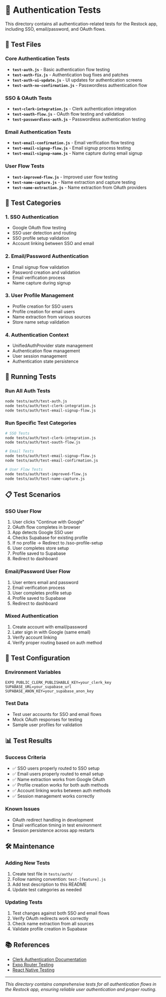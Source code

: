 # 🔐 Authentication Tests

This directory contains all authentication-related tests for the Restock app, including SSO, email/password, and OAuth flows.

## 📁 Test Files

### Core Authentication Tests
- **`test-auth.js`** - Basic authentication flow testing
- **`test-auth-fix.js`** - Authentication bug fixes and patches
- **`test-auth-ui-update.js`** - UI updates for authentication screens
- **`test-auth-no-confirmation.js`** - Passwordless authentication flow

### SSO & OAuth Tests
- **`test-clerk-integration.js`** - Clerk authentication integration
- **`test-oauth-flow.js`** - OAuth flow testing and validation
- **`test-passwordless-auth.js`** - Passwordless authentication testing

### Email Authentication Tests
- **`test-email-confirmation.js`** - Email verification flow testing
- **`test-email-signup-flow.js`** - Email signup process testing
- **`test-email-signup-name.js`** - Name capture during email signup

### User Flow Tests
- **`test-improved-flow.js`** - Improved user flow testing
- **`test-name-capture.js`** - Name extraction and capture testing
- **`test-name-extraction.js`** - Name extraction from OAuth providers

## 🧪 Test Categories

### 1. **SSO Authentication**
- Google OAuth flow testing
- SSO user detection and routing
- SSO profile setup validation
- Account linking between SSO and email

### 2. **Email/Password Authentication**
- Email signup flow validation
- Password creation and validation
- Email verification process
- Name capture during signup

### 3. **User Profile Management**
- Profile creation for SSO users
- Profile creation for email users
- Name extraction from various sources
- Store name setup validation

### 4. **Authentication Context**
- UnifiedAuthProvider state management
- Authentication flow management
- User session management
- Authentication state persistence

## 🚀 Running Tests

### Run All Auth Tests
```bash
node tests/auth/test-auth.js
node tests/auth/test-clerk-integration.js
node tests/auth/test-email-signup-flow.js
```

### Run Specific Test Categories
```bash
# SSO Tests
node tests/auth/test-clerk-integration.js
node tests/auth/test-oauth-flow.js

# Email Tests
node tests/auth/test-email-signup-flow.js
node tests/auth/test-email-confirmation.js

# User Flow Tests
node tests/auth/test-improved-flow.js
node tests/auth/test-name-capture.js
```

## 📋 Test Scenarios

### SSO User Flow
1. User clicks "Continue with Google"
2. OAuth flow completes in browser
3. App detects Google SSO user
4. Checks Supabase for existing profile
5. If no profile → Redirect to /sso-profile-setup
6. User completes store setup
7. Profile saved to Supabase
8. Redirect to dashboard

### Email/Password User Flow
1. User enters email and password
2. Email verification process
3. User completes profile setup
4. Profile saved to Supabase
5. Redirect to dashboard

### Mixed Authentication
1. Create account with email/password
2. Later sign in with Google (same email)
3. Verify account linking
4. Verify proper routing based on auth method

## 🔧 Test Configuration

### Environment Variables
```env
EXPO_PUBLIC_CLERK_PUBLISHABLE_KEY=your_clerk_key
SUPABASE_URL=your_supabase_url
SUPABASE_ANON_KEY=your_supabase_anon_key
```

### Test Data
- Test user accounts for SSO and email flows
- Mock OAuth responses for testing
- Sample user profiles for validation

## 📊 Test Results

### Success Criteria
- ✅ SSO users properly routed to SSO setup
- ✅ Email users properly routed to email setup
- ✅ Name extraction works from Google OAuth
- ✅ Profile creation works for both auth methods
- ✅ Account linking works between auth methods
- ✅ Session management works correctly

### Known Issues
- OAuth redirect handling in development
- Email verification timing in test environment
- Session persistence across app restarts

## 🛠️ Maintenance

### Adding New Tests
1. Create test file in `tests/auth/`
2. Follow naming convention: `test-[feature].js`
3. Add test description to this README
4. Update test categories as needed

### Updating Tests
1. Test changes against both SSO and email flows
2. Verify OAuth redirects work correctly
3. Check name extraction from all sources
4. Validate profile creation in Supabase

## 📚 References

- [Clerk Authentication Documentation](https://clerk.com/docs)
- [Expo Router Testing](https://docs.expo.dev/router/testing/)
- [React Native Testing](https://reactnative.dev/docs/testing)

---

*This directory contains comprehensive tests for all authentication flows in the Restock app, ensuring reliable user authentication and proper routing.* 